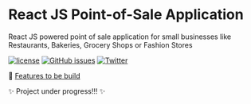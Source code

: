 # React JS Point-of-Sale Application
React JS powered point of sale application for small businesses like Restaurants, Bakeries, Grocery Shops or Fashion Stores

[![license](https://img.shields.io/github/license/mashape/apistatus.svg)](https://github.com/sivadass/react-point-of-sale/) [![GitHub issues](https://img.shields.io/github/issues/sivadass/react-point-of-sale.svg)](https://github.com/sivadass/react-point-of-sale/issues) [![Twitter](https://img.shields.io/twitter/url/https/github.com/sivadass/react-point-of-sale/.svg?style=social)](https://twitter.com/intent/tweet?text=Wow:&url=https%3A%2F%2Fgithub.com%2Fsivadass%2Freact-point-of-sale%2F)

:dart: [Features to be build](https://github.com/sivadass/react-point-of-sale/projects/1)

:sparkles: Project under progress!!! :sparkles:
